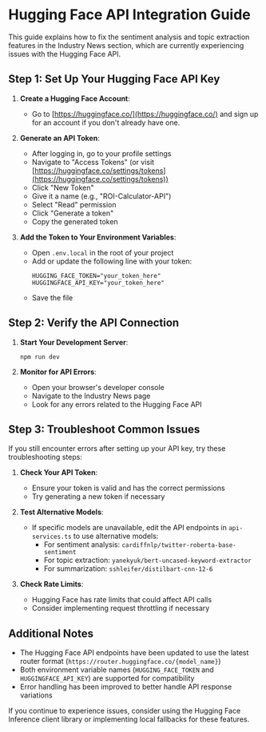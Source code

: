 # Hugging Face API Integration Guide

This guide explains how to fix the sentiment analysis and topic extraction features in the Industry News section, which are currently experiencing issues with the Hugging Face API.

## Step 1: Set Up Your Hugging Face API Key

1. **Create a Hugging Face Account**:
   - Go to [https://huggingface.co/](https://huggingface.co/) and sign up for an account if you don't already have one.

2. **Generate an API Token**:
   - After logging in, go to your profile settings
   - Navigate to "Access Tokens" (or visit [https://huggingface.co/settings/tokens](https://huggingface.co/settings/tokens))
   - Click "New Token"
   - Give it a name (e.g., "ROI-Calculator-API")
   - Select "Read" permission
   - Click "Generate a token"
   - Copy the generated token

3. **Add the Token to Your Environment Variables**:
   - Open `.env.local` in the root of your project
   - Add or update the following line with your token:
     ```
     HUGGING_FACE_TOKEN="your_token_here"
     HUGGINGFACE_API_KEY="your_token_here"
     ```
   - Save the file

## Step 2: Verify the API Connection

1. **Start Your Development Server**:
   ```
   npm run dev
   ```

2. **Monitor for API Errors**:
   - Open your browser's developer console
   - Navigate to the Industry News page
   - Look for any errors related to the Hugging Face API

## Step 3: Troubleshoot Common Issues

If you still encounter errors after setting up your API key, try these troubleshooting steps:

1. **Check Your API Token**:
   - Ensure your token is valid and has the correct permissions
   - Try generating a new token if necessary

2. **Test Alternative Models**:
   - If specific models are unavailable, edit the API endpoints in `api-services.ts` to use alternative models:
     - For sentiment analysis: `cardiffnlp/twitter-roberta-base-sentiment`
     - For topic extraction: `yanekyuk/bert-uncased-keyword-extractor`
     - For summarization: `sshleifer/distilbart-cnn-12-6`

3. **Check Rate Limits**:
   - Hugging Face has rate limits that could affect API calls
   - Consider implementing request throttling if necessary

## Additional Notes

- The Hugging Face API endpoints have been updated to use the latest router format (`https://router.huggingface.co/{model_name}`) 
- Both environment variable names (`HUGGING_FACE_TOKEN` and `HUGGINGFACE_API_KEY`) are supported for compatibility
- Error handling has been improved to better handle API response variations

If you continue to experience issues, consider using the Hugging Face Inference client library or implementing local fallbacks for these features.

